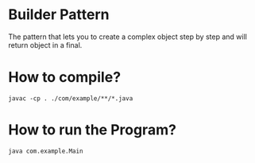 # Builder Pattern
The pattern that lets you to create a complex object step by step and will return object in a final.

# How to compile?

```shell
javac -cp . ./com/example/**/*.java
```

# How to run the Program?

```shell
java com.example.Main
```